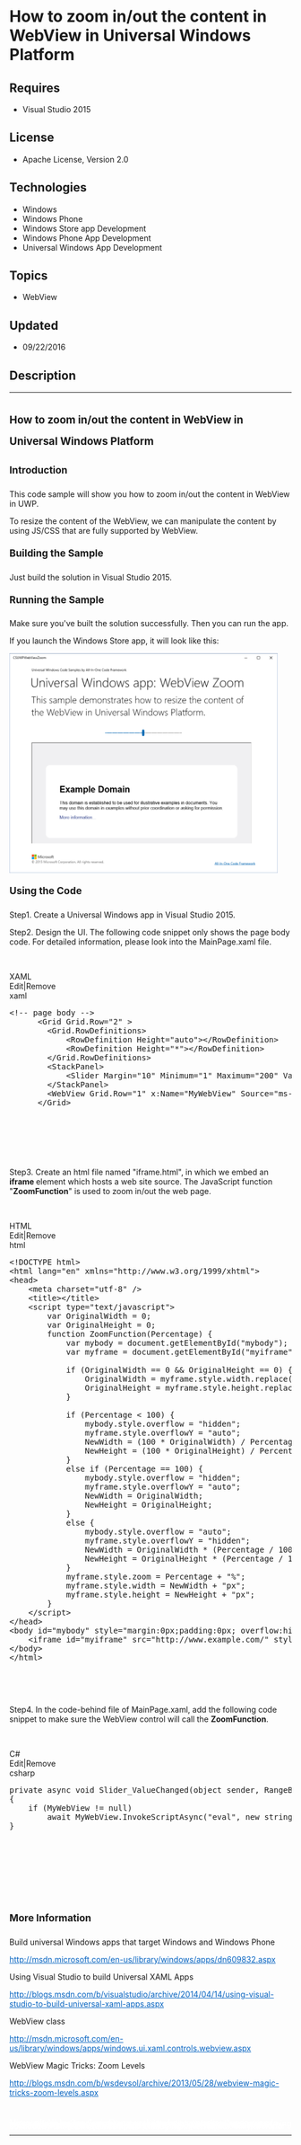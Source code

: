 # How to zoom in/out the content in WebView in Universal Windows Platform
## Requires
- Visual Studio 2015
## License
- Apache License, Version 2.0
## Technologies
- Windows
- Windows Phone
- Windows Store app Development
- Windows Phone App Development
- Universal Windows App Development
## Topics
- WebView
## Updated
- 09/22/2016
## Description

<hr>
<div><a href="http://blogs.msdn.com/b/onecode"><img src="https://aka.ms/onecodesampletopbanner1" alt=""></a><strong></strong><em></em></div>
<p style="font-size:10.0pt; line-height:27.6pt; direction:ltr; unicode-bidi:normal; margin:0pt">
<span style="font-weight:bold; font-size:14pt"><span>How to zoom in/out the content in WebView in Universal Windows Platform</span></span></p>
<p style="margin-left:0pt; margin-right:0pt; margin-top:10pt; margin-bottom:0pt; font-size:10.0pt; line-height:27.6pt; direction:ltr; unicode-bidi:normal">
<span style="font-weight:bold; font-size:13pt"><span style="font-weight:bold; font-size:13pt">Introduction</span></span></p>
<p style="direction:ltr; unicode-bidi:normal"><span><span>This code sample will show you how to zoom in/out the content in WebView in UWP.
</span></span></p>
<p style="direction:ltr; unicode-bidi:normal"><span><span>To resize the content of the WebView, we can manipulate the content by using JS/CSS that are fully supported by WebView.
</span></span></p>
<p style="margin-left:0pt; margin-right:0pt; margin-top:10pt; margin-bottom:0pt; font-size:10.0pt; line-height:27.6pt; direction:ltr; unicode-bidi:normal">
<span style="font-weight:bold; font-size:13pt"><span style="font-weight:bold; font-size:13pt">Building the Sample</span></span></p>
<p style="direction:ltr; unicode-bidi:normal"><span><span>Just build the solution in Visual Studio 2015.</span></span></p>
<p style="margin-left:0pt; margin-right:0pt; margin-top:10pt; margin-bottom:0pt; font-size:10.0pt; line-height:27.6pt; direction:ltr; unicode-bidi:normal">
<span style="font-weight:bold; font-size:13pt"><span style="font-weight:bold; font-size:13pt">Running the Sample</span></span></p>
<p style="direction:ltr; unicode-bidi:normal"><span><span>Make sure you've built the solution successfully. Then you can run the app.
</span></span></p>
<p style="direction:ltr; unicode-bidi:normal"><span><span>If you launch the Windows Store app, it will look like this:
</span></span></p>
<p style="direction:ltr; unicode-bidi:normal"><span><span><img src="139599-image.png" alt="" width="479" height="391" align="middle">
</span><a name="_GoBack"></a></span></p>
<p style="margin-left:0pt; margin-right:0pt; margin-top:10pt; margin-bottom:0pt; font-size:10.0pt; line-height:27.6pt; direction:ltr; unicode-bidi:normal">
<span style="font-weight:bold; font-size:13pt"><span style="font-weight:bold; font-size:13pt">Using the Code</span></span></p>
<p style="direction:ltr; unicode-bidi:normal"><span><span>Step1. Create a Universal Windows app in Visual Studio 2015.
</span></span></p>
<p style="direction:ltr; unicode-bidi:normal"><span><span>Step2. Design the UI. The following code snippet only shows the page body code. For detailed information, please look into the MainPage.xaml file.
</span></span></p>
<p style="direction:ltr; unicode-bidi:normal"><span><span>&nbsp;</span></span></p>
<div class="scriptcode">
<div class="pluginEditHolder" pluginCommand="mceScriptCode">
<div class="title"><span>XAML</span></div>
<div class="pluginLinkHolder"><span class="pluginEditHolderLink">Edit</span>|<span class="pluginRemoveHolderLink">Remove</span></div>
<span class="hidden">xaml</span>

<pre class="xaml" id="codePreview">&lt;!-- page body --&gt; 
      &lt;Grid Grid.Row=&quot;2&quot; &gt; 
        &lt;Grid.RowDefinitions&gt; 
            &lt;RowDefinition Height=&quot;auto&quot;&gt;&lt;/RowDefinition&gt; 
            &lt;RowDefinition Height=&quot;*&quot;&gt;&lt;/RowDefinition&gt; 
        &lt;/Grid.RowDefinitions&gt; 
        &lt;StackPanel&gt; 
            &lt;Slider Margin=&quot;10&quot; Minimum=&quot;1&quot; Maximum=&quot;200&quot; Value=&quot;100&quot; Width =&quot;280&quot; ValueChanged=&quot;Slider_ValueChanged&quot; SnapsTo=&quot;Ticks&quot; TickFrequency=&quot;1&quot; /&gt; 
        &lt;/StackPanel&gt; 
        &lt;WebView Grid.Row=&quot;1&quot; x:Name=&quot;MyWebView&quot; Source=&quot;ms-appx-web:///iframe.html&quot; Margin=&quot;0,0,0,10&quot;/&gt; 
      &lt;/Grid&gt; 
</pre>
</div>
</div>
<div class="endscriptcode">&nbsp;</div>
<p style="direction:ltr; unicode-bidi:normal"><span><span>&nbsp;</span></span></p>
<p style="direction:ltr; unicode-bidi:normal"><span>&nbsp;</span></p>
<p style="direction:ltr; unicode-bidi:normal"><span><span>Step3. Create an html file named &quot;iframe.html&quot;, in which we embed an
</span><span style="font-weight:bold">iframe </span><span>element which hosts a web site source. The JavaScript function &quot;</span><span style="font-weight:bold">ZoomFunction</span><span>&quot; is used to zoom in/out the web page.
</span></span></p>
<p style="direction:ltr; unicode-bidi:normal"><span><span>&nbsp;</span></span></p>
<div class="scriptcode">
<div class="pluginEditHolder" pluginCommand="mceScriptCode">
<div class="title"><span>HTML</span></div>
<div class="pluginLinkHolder"><span class="pluginEditHolderLink">Edit</span>|<span class="pluginRemoveHolderLink">Remove</span></div>
<span class="hidden">html</span>

<pre class="html" id="codePreview">&lt;!DOCTYPE html&gt; 
&lt;html lang=&quot;en&quot; xmlns=&quot;http://www.w3.org/1999/xhtml&quot;&gt; 
&lt;head&gt; 
    &lt;meta charset=&quot;utf-8&quot; /&gt; 
    &lt;title&gt;&lt;/title&gt; 
    &lt;script type=&quot;text/javascript&quot;&gt; 
        var OriginalWidth = 0; 
        var OriginalHeight = 0; 
        function ZoomFunction(Percentage) { 
            var mybody = document.getElementById(&quot;mybody&quot;); 
            var myframe = document.getElementById(&quot;myiframe&quot;); 
            
            if (OriginalWidth == 0 &amp;&amp; OriginalHeight == 0) { 
                OriginalWidth = myframe.style.width.replace(&quot;px&quot;, &quot;&quot;); 
                OriginalHeight = myframe.style.height.replace(&quot;px&quot;, &quot;&quot;); 
            } 
             
            if (Percentage &lt; 100) { 
                mybody.style.overflow = &quot;hidden&quot;; 
                myframe.style.overflowY = &quot;auto&quot;; 
                NewWidth = (100 * OriginalWidth) / Percentage; 
                NewHeight = (100 * OriginalHeight) / Percentage; 
            } 
            else if (Percentage == 100) { 
                mybody.style.overflow = &quot;hidden&quot;; 
                myframe.style.overflowY = &quot;auto&quot;; 
                NewWidth = OriginalWidth; 
                NewHeight = OriginalHeight; 
            } 
            else { 
                mybody.style.overflow = &quot;auto&quot;; 
                myframe.style.overflowY = &quot;hidden&quot;; 
                NewWidth = OriginalWidth * (Percentage / 100); 
                NewHeight = OriginalHeight * (Percentage / 10); 
            } 
            myframe.style.zoom = Percentage &#43; &quot;%&quot;; 
            myframe.style.width = NewWidth &#43; &quot;px&quot;; 
            myframe.style.height = NewHeight &#43; &quot;px&quot;; 
        } 
    &lt;/script&gt; 
&lt;/head&gt; 
&lt;body id=&quot;mybody&quot; style=&quot;margin:0px;padding:0px; overflow:hidden;&quot;&gt; 
    &lt;iframe id=&quot;myiframe&quot; src=&quot;http://www.example.com/&quot; style=&quot;width:1200px; height:800px; overflow-X:auto; overflow-y:auto;&quot;&gt;&lt;/iframe&gt; 
&lt;/body&gt; 
&lt;/html&gt; 
</pre>
</div>
</div>
<div class="endscriptcode">&nbsp;</div>
<p style="direction:ltr; unicode-bidi:normal"><span><span>&nbsp;</span></span></p>
<p style="direction:ltr; unicode-bidi:normal"><span><span>Step4. In the code-behind file of MainPage.xaml, add the following code snippet to make sure the WebView control will call the
</span><span style="font-weight:bold">ZoomFunction</span><span>. </span></span></p>
<p style="direction:ltr; unicode-bidi:normal"><span><span>&nbsp;</span></span></p>
<div class="scriptcode">
<div class="pluginEditHolder" pluginCommand="mceScriptCode">
<div class="title"><span>C#</span></div>
<div class="pluginLinkHolder"><span class="pluginEditHolderLink">Edit</span>|<span class="pluginRemoveHolderLink">Remove</span></div>
<span class="hidden">csharp</span>

<pre class="csharp" id="codePreview">private async void Slider_ValueChanged(object sender, RangeBaseValueChangedEventArgs e) 
{ 
    if (MyWebView != null) 
        await MyWebView.InvokeScriptAsync(&quot;eval&quot;, new string[] { &quot;ZoomFunction(&quot; &#43; e.NewValue.ToString() &#43; &quot;);&quot; }); 
} 
</pre>
</div>
</div>
<div class="endscriptcode">&nbsp;</div>
<p style="direction:ltr; unicode-bidi:normal"><span><span>&nbsp;</span></span></p>
<p style="direction:ltr; unicode-bidi:normal"><span>&nbsp;</span></p>
<p style="direction:ltr; unicode-bidi:normal"><span>&nbsp;</span></p>
<p style="margin-left:0pt; margin-right:0pt; margin-top:10pt; margin-bottom:0pt; font-size:10.0pt; line-height:27.6pt; direction:ltr; unicode-bidi:normal">
<span style="font-weight:bold; font-size:13pt"><span style="font-weight:bold; font-size:13pt">More Information</span></span></p>
<p style="direction:ltr; unicode-bidi:normal"><span><span>Build universal Windows apps that target Windows and Windows Phone
</span></span></p>
<p style="direction:ltr; unicode-bidi:normal"><span><a href="http://msdn.microsoft.com/en-us/library/windows/apps/dn609832.aspx" style="text-decoration:none"><span style="color:#0563c1; text-decoration:underline">http://msdn.microsoft.com/en-us/library/windows/apps/dn609832.aspx</span></a><span>
</span></span></p>
<p style="direction:ltr; unicode-bidi:normal"><span><span>Using Visual Studio to build Universal XAML Apps
</span></span></p>
<p style="direction:ltr; unicode-bidi:normal"><span><a href="http://blogs.msdn.com/b/visualstudio/archive/2014/04/14/using-visual-studio-to-build-universal-xaml-apps.aspx" style="text-decoration:none"><span style="color:#0563c1; text-decoration:underline">http://blogs.msdn.com/b/visualstudio/archive/2014/04/14/using-visual-studio-to-build-universal-xaml-apps.aspx</span></a><span>
</span></span></p>
<p style="direction:ltr; unicode-bidi:normal"><span><span>WebView class </span></span></p>
<p style="direction:ltr; unicode-bidi:normal"><span><a href="http://msdn.microsoft.com/en-us/library/windows/apps/windows.ui.xaml.controls.webview.aspx" style="text-decoration:none"><span style="color:#0563c1; text-decoration:underline">http://msdn.microsoft.com/en-us/library/windows/apps/windows.ui.xaml.controls.webview.aspx</span></a><span>
</span></span></p>
<p style="direction:ltr; unicode-bidi:normal"><span><span>WebView Magic Tricks: Zoom Levels
</span></span></p>
<p style="direction:ltr; unicode-bidi:normal"><span><a href="http://blogs.msdn.com/b/wsdevsol/archive/2013/05/28/webview-magic-tricks-zoom-levels.aspx" style="text-decoration:none"><span style="color:#0563c1; text-decoration:underline">http://blogs.msdn.com/b/wsdevsol/archive/2013/05/28/webview-magic-tricks-zoom-levels.aspx</span></a><span>
</span></span></p>
<p style="direction:ltr; unicode-bidi:normal"><span>&nbsp;</span></p>
<p style="line-height:0.6pt; color:white">Microsoft All-In-One Code Framework is a free, centralized code sample library driven by developers' real-world pains and needs. The goal is to provide customer-driven code samples for all Microsoft development technologies,
 and reduce developers' efforts in solving typical programming tasks. Our team listens to developers&rsquo; pains in the MSDN forums, social media and various DEV communities. We write code samples based on developers&rsquo; frequently asked programming tasks,
 and allow developers to download them with a short sample publishing cycle. Additionally, we offer a free code sample request service. It is a proactive way for our developer community to obtain code samples directly from Microsoft.</p>
<hr>
<div><a href="http://go.microsoft.com/?linkid=9759640" style="margin-top:3px"><img src="http://bit.ly/onecodelogo" alt="">
</a></div>
